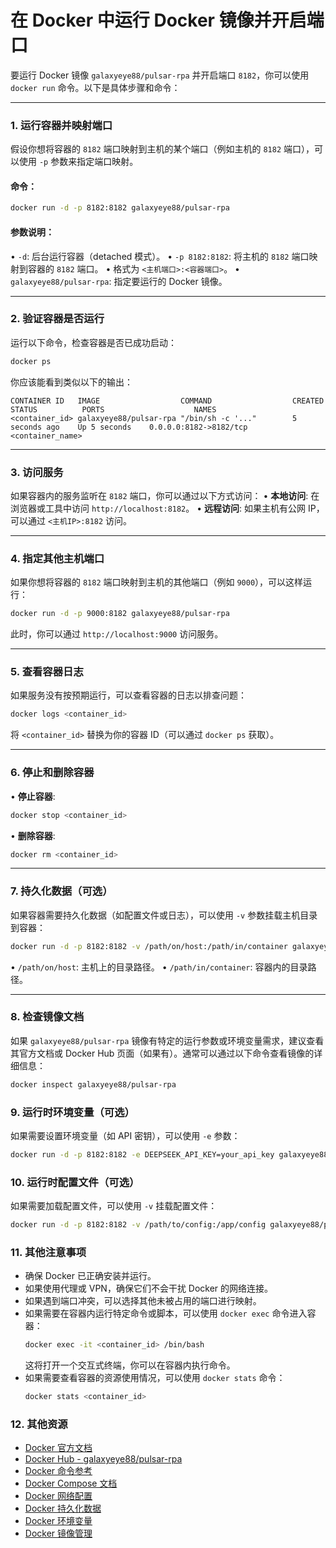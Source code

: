 # 在 Docker 中运行 Docker 镜像并开启端口

要运行 Docker 镜像 `galaxyeye88/pulsar-rpa` 并开启端口 `8182`，你可以使用 `docker run` 命令。以下是具体步骤和命令：

---

### **1. 运行容器并映射端口**
假设你想将容器的 `8182` 端口映射到主机的某个端口（例如主机的 `8182` 端口），可以使用 `-p` 参数来指定端口映射。

#### 命令：
```bash
docker run -d -p 8182:8182 galaxyeye88/pulsar-rpa
```

#### 参数说明：
• `-d`: 后台运行容器（detached 模式）。
• `-p 8182:8182`: 将主机的 `8182` 端口映射到容器的 `8182` 端口。
• 格式为 `<主机端口>:<容器端口>`。
• `galaxyeye88/pulsar-rpa`: 指定要运行的 Docker 镜像。

---

### **2. 验证容器是否运行**
运行以下命令，检查容器是否已成功启动：
```bash
docker ps
```
你应该能看到类似以下的输出：
```
CONTAINER ID   IMAGE                  COMMAND                  CREATED          STATUS          PORTS                    NAMES
<container_id> galaxyeye88/pulsar-rpa "/bin/sh -c '..."        5 seconds ago    Up 5 seconds    0.0.0.0:8182->8182/tcp   <container_name>
```

---

### **3. 访问服务**
如果容器内的服务监听在 `8182` 端口，你可以通过以下方式访问：
• **本地访问**: 在浏览器或工具中访问 `http://localhost:8182`。
• **远程访问**: 如果主机有公网 IP，可以通过 `<主机IP>:8182` 访问。

---

### **4. 指定其他主机端口**
如果你想将容器的 `8182` 端口映射到主机的其他端口（例如 `9000`），可以这样运行：
```bash
docker run -d -p 9000:8182 galaxyeye88/pulsar-rpa
```
此时，你可以通过 `http://localhost:9000` 访问服务。

---

### **5. 查看容器日志**
如果服务没有按预期运行，可以查看容器的日志以排查问题：
```bash
docker logs <container_id>
```
将 `<container_id>` 替换为你的容器 ID（可以通过 `docker ps` 获取）。

---

### **6. 停止和删除容器**
• **停止容器**:
  ```bash
  docker stop <container_id>
  ```
• **删除容器**:
  ```bash
  docker rm <container_id>
  ```

---

### **7. 持久化数据（可选）**
如果容器需要持久化数据（如配置文件或日志），可以使用 `-v` 参数挂载主机目录到容器：
```bash
docker run -d -p 8182:8182 -v /path/on/host:/path/in/container galaxyeye88/pulsar-rpa
```
• `/path/on/host`: 主机上的目录路径。
• `/path/in/container`: 容器内的目录路径。

---

### **8. 检查镜像文档**
如果 `galaxyeye88/pulsar-rpa` 镜像有特定的运行参数或环境变量需求，建议查看其官方文档或 Docker Hub 页面（如果有）。通常可以通过以下命令查看镜像的详细信息：
```bash
docker inspect galaxyeye88/pulsar-rpa
```

### **9. 运行时环境变量（可选）**
如果需要设置环境变量（如 API 密钥），可以使用 `-e` 参数：
```bash
docker run -d -p 8182:8182 -e DEEPSEEK_API_KEY=your_api_key galaxyeye88/pulsar-rpa
```

### **10. 运行时配置文件（可选）**
如果需要加载配置文件，可以使用 `-v` 挂载配置文件：
```bash
docker run -d -p 8182:8182 -v /path/to/config:/app/config galaxyeye88/pulsar-rpa
```

### **11. 其他注意事项**
- 确保 Docker 已正确安装并运行。
- 如果使用代理或 VPN，确保它们不会干扰 Docker 的网络连接。
- 如果遇到端口冲突，可以选择其他未被占用的端口进行映射。
- 如果需要在容器内运行特定命令或脚本，可以使用 `docker exec` 命令进入容器：
    ```bash
    docker exec -it <container_id> /bin/bash
    ```
    这将打开一个交互式终端，你可以在容器内执行命令。
- 如果需要查看容器的资源使用情况，可以使用 `docker stats` 命令：
    ```bash
    docker stats <container_id>
    ```
### **12. 其他资源**
- [Docker 官方文档](https://docs.docker.com/)
- [Docker Hub - galaxyeye88/pulsar-rpa](https://hub.docker.com/r/galaxyeye88/pulsar-rpa)
- [Docker 命令参考](https://docs.docker.com/engine/reference/commandline/docker/)
- [Docker Compose 文档](https://docs.docker.com/compose/)
- [Docker 网络配置](https://docs.docker.com/network/)
- [Docker 持久化数据](https://docs.docker.com/storage/volumes/)
- [Docker 环境变量](https://docs.docker.com/engine/reference/run/#env-environment-variables)
- [Docker 镜像管理](https://docs.docker.com/engine/reference/commandline/images/)